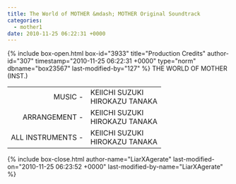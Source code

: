 ```yaml
---
title: The World of MOTHER &mdash; MOTHER Original Soundtrack
categories:
  - mother1
date: 2010-11-25 06:22:31 +0000
---
```

{% include box-open.html box-id="3933" title="Production Credits" author-id="307" timestamp="2010-11-25 06:22:31 +0000" type="norm" dbname="box23567" last-modified-by="127" %}
THE WORLD OF MOTHER (INST.)

<table>
<tr>
<td align="right">MUSIC -</td>
<td>KEIICHI SUZUKI<br />
HIROKAZU TANAKA</td>
</tr>
<tr>
<td align="right">ARRANGEMENT -</td>
<td>KEIICHI SUZUKI<br />
HIROKAZU TANAKA</td>
</tr>
<tr>
<td align="right">ALL INSTRUMENTS -</td>
<td>KEIICHI SUZUKI<br />
HIROKAZU TANAKA</td>
</tr>
</table>
{% include box-close.html author-name="LiarXAgerate" last-modified-on="2010-11-25 06:23:52 +0000" last-modified-by-name="LiarXAgerate" %}
